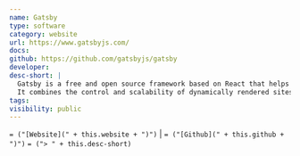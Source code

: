 ```yaml
---
name: Gatsby
type: software
category: website
url: https://www.gatsbyjs.com/
docs:
github: https://github.com/gatsbyjs/gatsby
developer:
desc-short: |
  Gatsby is a free and open source framework based on React that helps developers build blazing fast websites and apps.
  It combines the control and scalability of dynamically rendered sites with the speed of static-site generation, creating a whole new web of possibilities.
tags:
visibility: public
---
```

`= ("[Website](" + this.website + ")")` |  `= ("[Github](" + this.github + ")")`
`= ("> " + this.desc-short)`